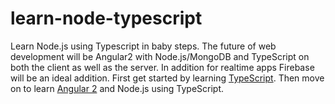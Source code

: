 # learn-node-typescript
Learn Node.js using Typescript in baby steps. The future of web development will be Angular2 with Node.js/MongoDB and TypeScript on both the client as well as the server. In addition for realtime apps Firebase will be an ideal addition. 
First get started by learning [TypeScript](https://github.com/ziaukhan/learn-typescript). Then move on to learn [Angular 2](https://github.com/ziaukhan/learn-angular2) and Node.js using TypeScript. 
